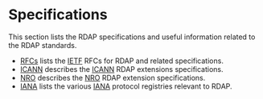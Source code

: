 # Specifications

This section lists the RDAP specifications and useful information related to the RDAP standards.

* [RFCs](rfcs.md) lists the [IETF](../misc/glossary.md#ietf) RFCs for RDAP and related specifications.
* [ICANN](icann.md) describes the [ICANN](../misc/glossary.md#icann) RDAP extensions specifications.
* [NRO](nro.md) describes the [NRO](../misc/glossary.md#nro) RDAP extension specifications.
* [IANA](iana.md) lists the various [IANA](../misc/glossary.md#iana) protocol registries relevant to RDAP.
